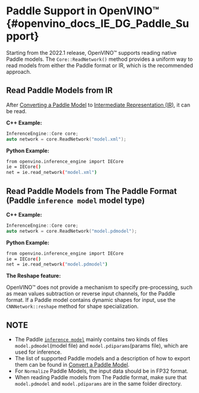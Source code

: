 # Paddle Support in OpenVINO™ {#openvino_docs_IE_DG_Paddle_Support}

Starting from the 2022.1 release, OpenVINO™ supports reading native Paddle models.
The `Core::ReadNetwork()` method provides a uniform way to read models from either the Paddle format or IR, which is the recommended approach.

## Read Paddle Models from IR

After [Converting a Paddle Model](../MO_DG/prepare_model/convert_model/Convert_Model_From_Paddle.md) to [Intermediate Representation (IR)](../MO_DG/IR_and_opsets.md), it can be read. 

**C++ Example:**

```cpp
InferenceEngine::Core core;
auto network = core.ReadNetwork("model.xml");
```

**Python Example:**

```sh
from openvino.inference_engine import IECore
ie = IECore()
net = ie.read_network("model.xml")
```

## Read Paddle Models from The Paddle Format (Paddle `inference model` model type)

**C++ Example:**

```cpp
InferenceEngine::Core core;
auto network = core.ReadNetwork("model.pdmodel");
```

**Python Example:**

```sh
from openvino.inference_engine import IECore
ie = IECore()
net = ie.read_network("model.pdmodel")
```

**The Reshape feature:**

OpenVINO™ does not provide a mechanism to specify pre-processing, such as mean values subtraction or reverse input channels, for the Paddle format.
If a Paddle model contains dynamic shapes for input, use the `CNNNetwork::reshape` method for shape specialization.

## NOTE

* The Paddle [`inference model`](https://github.com/PaddlePaddle/PaddleOCR/blob/release/2.1/doc/doc_en/inference_en.md) mainly contains two kinds of files `model.pdmodel`(model file) and `model.pdiparams`(params file), which are used for inference.
* The list of supported Paddle models and a description of how to export them can be found in [Convert a Paddle Model](../MO_DG/prepare_model/convert_model/Convert_Model_From_Paddle.md).
* For `Normalize` Paddle Models, the input data should be in FP32 format.
* When reading Paddle models from The Paddle format, make sure that `model.pdmodel` and `model.pdiparams` are in the same folder directory.
